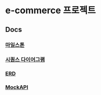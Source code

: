 # e-commerce 프로젝트

## Docs

### [마일스톤](./docs/01_Milestone.md)

### [시퀀스 다이어그램](./docs/02_SequenceDiagram.md)

### [ERD](./docs/03_ERD.md)

### [MockAPI](./docs/03_ERD.md)